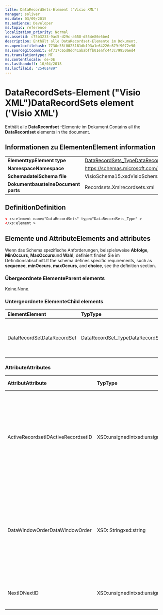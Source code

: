 ```yaml
---
title: DataRecordSets-Element ("Visio XML")
manager: soliver
ms.date: 03/09/2015
ms.audience: Developer
ms.topic: reference
localization_priority: Normal
ms.assetid: c75b3233-9ac5-d29c-a658-d554e86e6be4
description: Enthält alle DataRecordset-Elemente im Dokument.
ms.openlocfilehash: 7730e55f0025181db193a1e64226e879f9072e90
ms.sourcegitcommit: ef717c65d8dd41ababffb01eafc443c79950aed4
ms.translationtype: MT
ms.contentlocale: de-DE
ms.lasthandoff: 10/04/2018
ms.locfileid: "25401489"
---
```

# <a name="datarecordsets-element-visio-xml"></a><span data-ttu-id="12d27-103">DataRecordSets-Element ("Visio XML")</span><span class="sxs-lookup"><span data-stu-id="12d27-103">DataRecordSets element ('Visio XML')</span></span>

<span data-ttu-id="12d27-104">Enthält alle **DataRecordset** -Elemente im Dokument.</span><span class="sxs-lookup"><span data-stu-id="12d27-104">Contains all the **DataRecordset** elements in the document.</span></span> 
  
## <a name="element-information"></a><span data-ttu-id="12d27-105">Informationen zu Elementen</span><span class="sxs-lookup"><span data-stu-id="12d27-105">Element information</span></span>

|||
|:-----|:-----|
|<span data-ttu-id="12d27-106">**Elementtyp**</span><span class="sxs-lookup"><span data-stu-id="12d27-106">**Element type**</span></span> <br/> |[<span data-ttu-id="12d27-107">DataRecordSets_Type</span><span class="sxs-lookup"><span data-stu-id="12d27-107">DataRecordSets_Type</span></span>](datarecordsets_type-complextypevisio-xml.md) <br/> |
|<span data-ttu-id="12d27-108">**Namespace**</span><span class="sxs-lookup"><span data-stu-id="12d27-108">**Namespace**</span></span> <br/> |https://schemas.microsoft.com/office/visio/2012/main  <br/> |
|<span data-ttu-id="12d27-109">**Schemadatei**</span><span class="sxs-lookup"><span data-stu-id="12d27-109">**Schema file**</span></span> <br/> |<span data-ttu-id="12d27-110">VisioSchema15.xsd</span><span class="sxs-lookup"><span data-stu-id="12d27-110">VisioSchema15.xsd</span></span>  <br/> |
|<span data-ttu-id="12d27-111">**Dokumentbausteine**</span><span class="sxs-lookup"><span data-stu-id="12d27-111">**Document parts**</span></span> <br/> |<span data-ttu-id="12d27-112">Recordsets.Xml</span><span class="sxs-lookup"><span data-stu-id="12d27-112">recordsets.xml</span></span>  <br/> |
   
## <a name="definition"></a><span data-ttu-id="12d27-113">Definition</span><span class="sxs-lookup"><span data-stu-id="12d27-113">Definition</span></span>

```XML
< xs:element name="DataRecordSets" type="DataRecordSets_Type" >
</xs:element >
```

## <a name="elements-and-attributes"></a><span data-ttu-id="12d27-114">Elemente und Attribute</span><span class="sxs-lookup"><span data-stu-id="12d27-114">Elements and attributes</span></span>

<span data-ttu-id="12d27-115">Wenn das Schema spezifische Anforderungen, beispielsweise **Abfolge**, **MinOccurs**, **MaxOccurs**und **Wahl**, definiert finden Sie im Definitionsabschnitt.</span><span class="sxs-lookup"><span data-stu-id="12d27-115">If the schema defines specific requirements, such as **sequence**, **minOccurs**, **maxOccurs**, and **choice**, see the definition section.</span></span> 
  
### <a name="parent-elements"></a><span data-ttu-id="12d27-116">Übergeordnete Elemente</span><span class="sxs-lookup"><span data-stu-id="12d27-116">Parent elements</span></span>

<span data-ttu-id="12d27-117">Keine.</span><span class="sxs-lookup"><span data-stu-id="12d27-117">None.</span></span>
  
### <a name="child-elements"></a><span data-ttu-id="12d27-118">Untergeordnete Elemente</span><span class="sxs-lookup"><span data-stu-id="12d27-118">Child elements</span></span>

|<span data-ttu-id="12d27-119">**Element**</span><span class="sxs-lookup"><span data-stu-id="12d27-119">**Element**</span></span>|<span data-ttu-id="12d27-120">**Typ**</span><span class="sxs-lookup"><span data-stu-id="12d27-120">**Type**</span></span>|<span data-ttu-id="12d27-121">**Beschreibung**</span><span class="sxs-lookup"><span data-stu-id="12d27-121">**Description**</span></span>|
|:-----|:-----|:-----|
|[<span data-ttu-id="12d27-122">DataRecordSet</span><span class="sxs-lookup"><span data-stu-id="12d27-122">DataRecordSet</span></span>](datarecordset-element-datarecordsets_type-complextypevisio-xml.md) <br/> |[<span data-ttu-id="12d27-123">DataRecordSet_Type</span><span class="sxs-lookup"><span data-stu-id="12d27-123">DataRecordSet_Type</span></span>](datarecordset_type-complextypevisio-xml.md) <br/> |<span data-ttu-id="12d27-124">Enthält alle **DataRecordset** -Elemente im Dokument.</span><span class="sxs-lookup"><span data-stu-id="12d27-124">Contains all the **DataRecordset** elements in the document.</span></span>  <br/> |
   
### <a name="attributes"></a><span data-ttu-id="12d27-125">Attribute</span><span class="sxs-lookup"><span data-stu-id="12d27-125">Attributes</span></span>

|<span data-ttu-id="12d27-126">**Attribut**</span><span class="sxs-lookup"><span data-stu-id="12d27-126">**Attribute**</span></span>|<span data-ttu-id="12d27-127">**Typ**</span><span class="sxs-lookup"><span data-stu-id="12d27-127">**Type**</span></span>|<span data-ttu-id="12d27-128">**Erforderlich**</span><span class="sxs-lookup"><span data-stu-id="12d27-128">**Required**</span></span>|<span data-ttu-id="12d27-129">**Beschreibung**</span><span class="sxs-lookup"><span data-stu-id="12d27-129">**Description**</span></span>|<span data-ttu-id="12d27-130">**Mögliche Werte**</span><span class="sxs-lookup"><span data-stu-id="12d27-130">**Possible values**</span></span>|
|:-----|:-----|:-----|:-----|:-----|
|<span data-ttu-id="12d27-131">ActiveRecordsetID</span><span class="sxs-lookup"><span data-stu-id="12d27-131">ActiveRecordsetID</span></span>  <br/> |<span data-ttu-id="12d27-132">XSD:unsignedInt</span><span class="sxs-lookup"><span data-stu-id="12d27-132">xsd:unsignedInt</span></span>  <br/> |<span data-ttu-id="12d27-133">Optional</span><span class="sxs-lookup"><span data-stu-id="12d27-133">optional</span></span>  <br/> |<span data-ttu-id="12d27-134">Die ID des aktiven Datenrecordsets im Fenster **Externe Daten** , wenn die Fenster wird geschlossen, damit das alles sein kann das nächste Mal das Fenster wiederhergestellt wird geöffnet.</span><span class="sxs-lookup"><span data-stu-id="12d27-134">The ID of the active data recordset in the **External Data** window when the window closes, so that it can be restored the next time the window opens.</span></span>  <br/> |<span data-ttu-id="12d27-135">Werte des Typs Xsd:unsignedInt.</span><span class="sxs-lookup"><span data-stu-id="12d27-135">Values of the xsd:unsignedInt type.</span></span>  <br/> |
|<span data-ttu-id="12d27-136">DataWindowOrder</span><span class="sxs-lookup"><span data-stu-id="12d27-136">DataWindowOrder</span></span>  <br/> |<span data-ttu-id="12d27-137">XSD: String</span><span class="sxs-lookup"><span data-stu-id="12d27-137">xsd:string</span></span>  <br/> |<span data-ttu-id="12d27-138">Optional</span><span class="sxs-lookup"><span data-stu-id="12d27-138">optional</span></span>  <br/> |<span data-ttu-id="12d27-139">Die Reihenfolge der Datenrecordsets auf den Registerkarten des Fensters für **Externe Daten** angezeigt.</span><span class="sxs-lookup"><span data-stu-id="12d27-139">The order of the data recordsets displayed on the tabs of the **External Data** window.</span></span> <span data-ttu-id="12d27-140">Eine sortierte Liste der IDs von Datenrecordset, getrennt durch Semikolons ein.</span><span class="sxs-lookup"><span data-stu-id="12d27-140">An ordered list of data-recordset IDs, separated by semi-colons.</span></span>  <br/> |<span data-ttu-id="12d27-141">Werte des Typs xsd: String.</span><span class="sxs-lookup"><span data-stu-id="12d27-141">Values of the xsd:string type.</span></span>  <br/> |
|<span data-ttu-id="12d27-142">NextID</span><span class="sxs-lookup"><span data-stu-id="12d27-142">NextID</span></span>  <br/> |<span data-ttu-id="12d27-143">XSD:unsignedInt</span><span class="sxs-lookup"><span data-stu-id="12d27-143">xsd:unsignedInt</span></span>  <br/> |<span data-ttu-id="12d27-144">erforderlich</span><span class="sxs-lookup"><span data-stu-id="12d27-144">required</span></span>  <br/> |<span data-ttu-id="12d27-145">Die nächste verfügbare ID für einen neuen Datenrecordset.</span><span class="sxs-lookup"><span data-stu-id="12d27-145">The next available ID for a new data recordset.</span></span>  <br/> |<span data-ttu-id="12d27-146">Werte des Typs Xsd:unsignedInt.</span><span class="sxs-lookup"><span data-stu-id="12d27-146">Values of the xsd:unsignedInt type.</span></span>  <br/> |
   

